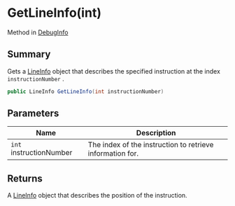 # GetLineInfo(int)

Method in [DebugInfo](./)

## Summary

Gets a [LineInfo](yarn.compiler.debuginfo.lineinfo/) object that describes the specified instruction at the index `instructionNumber` .

```csharp
public LineInfo GetLineInfo(int instructionNumber)
```

## Parameters

| Name                    | Description                                               |
| ----------------------- | --------------------------------------------------------- |
| `int` instructionNumber | The index of the instruction to retrieve information for. |

## Returns

A [LineInfo](yarn.compiler.debuginfo.lineinfo/) object that describes the position of the instruction.
